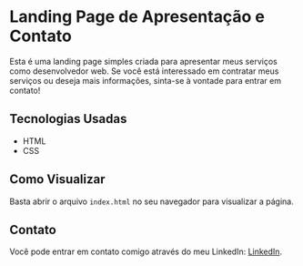 # Landing Page de Apresentação e Contato

Esta é uma landing page simples criada para apresentar meus serviços como desenvolvedor web. Se você está interessado em contratar meus serviços ou deseja mais informações, sinta-se à vontade para entrar em contato!

## Tecnologias Usadas
- HTML
- CSS

## Como Visualizar
Basta abrir o arquivo `index.html` no seu navegador para visualizar a página.

## Contato
Você pode entrar em contato comigo através do meu LinkedIn: [LinkedIn](https://www.linkedin.com/in/jonatan-silva-dev).

